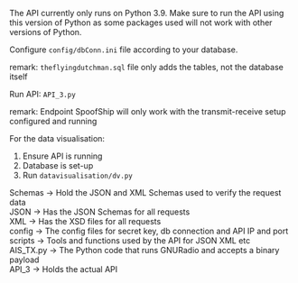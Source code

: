 The API currently only runs on Python 3.9. Make sure to run the API using this version of Python as some packages used will not work with other versions of Python.  

Configure `config/dbConn.ini` file according to your database. 

remark: `theflyingdutchman.sql` file only adds the tables, not the database itself



Run API: `API_3.py`

remark: Endpoint SpoofShip will only work with the transmit-receive setup configured and running



For the data visualisation:

1. Ensure API is running
2. Database is set-up
3. Run `datavisualisation/dv.py`





Schemas -> Hold the JSON and XML Schemas used to verify the request data  
    JSON -> Has the JSON Schemas for all requests  
    XML -> Has the XSD files for all requests  
config -> The config files for secret key, db connection and API IP and port  
scripts -> Tools and functions used by the API for JSON XML etc  
AIS_TX.py -> The Python code that runs GNURadio and accepts a binary payload  
API_3 -> Holds the actual API 
